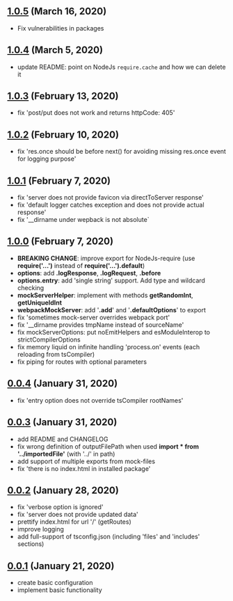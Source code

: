 <!-- markdownlint-disable MD024 -->
<!-- markdownlint-disable MD041 -->
## [1.0.5](https://github.com/Yegorich555/webpack-mock-server/compare/v1.0.4...v1.0.5) (March 16, 2020)

* Fix vulnerabilities in packages
  
## [1.0.4](https://github.com/Yegorich555/webpack-mock-server/compare/v1.0.3...v1.0.4) (March 5, 2020)

* update README: point on NodeJs ```require.cache``` and how we can delete it

## [1.0.3](https://github.com/Yegorich555/webpack-mock-server/compare/v1.0.2...v1.0.3) (February 13, 2020)

* fix 'post/put does not work and returns httpCode: 405'

## [1.0.2](https://github.com/Yegorich555/webpack-mock-server/compare/v1.0.1...v1.0.2) (February 10, 2020)

* fix 'res.once should be before next() for avoiding missing res.once event for logging purpose'

## [1.0.1](https://github.com/Yegorich555/webpack-mock-server/compare/v1.0.0...v1.0.1) (February 7, 2020)

* fix 'server does not provide favicon via directToServer response'
* fix 'default logger catches exception and does not provide actual response'
* fix '__dirname under wepback is not absolute`

## [1.0.0](https://github.com/Yegorich555/webpack-mock-server/compare/v0.0.4...v1.0.0) (February 7, 2020)

* **BREAKING CHANGE**: improve export for NodeJs-require (use **require('...')** instead of **require('...').default**)
* **options**: add **.logResponse**, **.logRequest**, **.before**
* **options.entry**: add 'single string' support. Add type and wildcard checking
* **mockServerHelper**: implement with methods **getRandomInt**, **getUniqueIdInt**
* **webpackMockServer**: add '**.add**' and '**.defaultOptions**' to export
* fix 'sometimes mock-server overrides webpack port'
* fix '__dirname provides tmpName instead of sourceName'
* fix mockServerOptions: put noEmitHelpers and esModuleInterop to strictCompilerOptions
* fix memory liquid on infinite handling 'process.on' events (each reloading from tsCompiler)
* fix piping for routes with optional parameters

## [0.0.4](https://github.com/Yegorich555/webpack-mock-server/compare/v0.0.3...v0.0.4) (January 31, 2020)

* fix 'entry option does not override tsCompiler rootNames'

## [0.0.3](https://github.com/Yegorich555/webpack-mock-server/compare/v0.0.2...v0.0.3) (January 31, 2020)

* add README and CHANGELOG
* fix wrong definition of outputFilePath when used **import * from '../importedFile'** (with '../' in path)
* add support of multiple exports from mock-files
* fix 'there is no index.html in installed package'

## [0.0.2](https://github.com/Yegorich555/webpack-mock-server/compare/v0.0.1...v0.0.2) (January 28, 2020)

* fix 'verbose option is ignored'
* fix 'server does not provide updated data'
* prettify index.html for url '/' (getRoutes)
* improve logging
* add full-support of tsconfig.json (including 'files' and 'includes' sections)

## [0.0.1](https://github.com/Yegorich555/webpack-mock-server/tree/v0.0.1) (January 21, 2020)

* create basic configuration
* implement basic functionality
